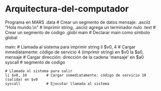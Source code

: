 # Arquitectura-del-computador
Programa en MARS
.data          # Crear un segmento de datos
    mensaje: .asciiz "Hola mundo.\n"  # Imprimir string, .asciiz agrega un terminador nulo
.text          # Crear un segmento de codigo
.globl main    # Declarar main como símbolo global

main:
    # Llamada al sistema para imprimir string
    li $v0, 4          # Cargar inmediatamente: código de servicio 4 (imprimir string) en $v0
    la $a0, mensaje    # Cargar dirección: dirección de la cadena 'mensaje' en $a0
    syscall            # segmento de codigo

    # Llamada al sistema para salir
    li $v0, 10         # Cargar inmediatamente: código de servicio 10 (salida) en $v0
    syscall            # Ejecutar llamada al sistema
    
